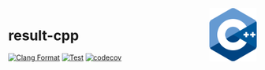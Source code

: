 <img align="right" width="96px" src="./assets/1200px_cpp_logo.svg.png">

# result-cpp

[![Clang Format](https://github.com/Dup4/result-cpp/workflows/Clang%20Format/badge.svg)](https://github.com/Dup4/result-cpp/actions/workflows/clang_format.yml)
[![Test](https://github.com/Dup4/result-cpp/workflows/Test/badge.svg)](https://github.com/Dup4/result-cpp/actions/workflows/test.yml)
[![codecov](https://codecov.io/gh/Dup4/result-cpp/branch/main/graph/badge.svg)](https://codecov.io/gh/Dup4/result-cpp)
